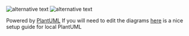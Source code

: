 ![alternative text](http://www.plantuml.com/plantuml/proxy?cache=no&src=https://raw.githubusercontent.com/hakanbugraerentug/Stake-Shift/refs/heads/Diagrams/resources/Diagrams/ComponentDiagram.puml)
![alternative text](http://www.plantuml.com/plantuml/proxy?cache=no&src=https://raw.githubusercontent.com/hakanbugraerentug/Stake-Shift/refs/heads/Diagrams/resources/Diagrams/UseCaseDiagram.puml)

Powered by [PlantUML](https://www.plantuml.com/plantuml)
If you will need to edit the diagrams [here](https://medium.com/@sadaf.cuagain/configuring-and-running-plantuml-with-vs-code-8f2f6e64bb8d) is a nice setup guide for local PlantUML
